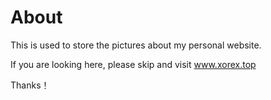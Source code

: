 # About 
This is used to store the pictures about my personal website.

If you are looking here, please skip and visit www.xorex.top 

Thanks！
